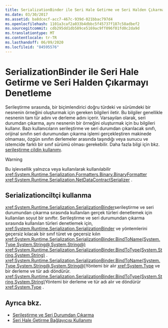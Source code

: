 ```yaml
---
title: SerializationBinder ile Seri Hale Getirme ve Seri Halden Çıkarmayı Denetleme
ms.date: 03/30/2017
ms.assetid: ba8dcecf-acc7-467c-939d-021bbac797d4
ms.openlocfilehash: 1101a3caf2a033b4dbbc5f45737f187c58adbef2
ms.sourcegitcommit: cdb295dd1db589ce5169ac9ff096f01fd0c2da9d
ms.translationtype: MT
ms.contentlocale: tr-TR
ms.lasthandoff: 06/09/2020
ms.locfileid: "84595576"
---
```

# <a name="controlling-serialization-and-deserialization-with-serializationbinder"></a>SerializationBinder ile Seri Hale Getirme ve Seri Halden Çıkarmayı Denetleme
Serileştirme sırasında, bir biçimlendirici doğru türdeki ve sürümdeki bir nesnenin örneğini oluşturmak için gereken bilgileri iletir. Bu bilgiler genellikle nesnenin tam tür adını ve derleme adını içerir. Varsayılan olarak, seri durumdan çıkarma, aynı nesnenin bir örneğini oluşturmak için bu bilgileri kullanır. Bazı kullanıcıların serileştirme ve seri durumdan çıkarılacak sınıfı, orijinal sınıfın seri durumundan çıkarma işlemi gerçekleştiren makinede olmaması, özgün sınıfın derlemeler arasında taşındığı veya sunucu ve istemcide farklı bir sınıf sürümü olması gerekebilir. Daha fazla bilgi için bkz. [serileştirme cildin kullanımı](../samples/usage-of-serialization-binder.md).  
  
> [!WARNING]
> Bu işlevsellik yalnızca veya kullanılarak kullanılabilir <xref:System.Runtime.Serialization.Formatters.Binary.BinaryFormatter> <xref:System.Runtime.Serialization.NetDataContractSerializer> .  
  
## <a name="using-serializationbinder"></a>Serializationciltçi kullanma  
 <xref:System.Runtime.Serialization.SerializationBinder>serileştirme ve seri durumundan çıkarma sırasında kullanılan gerçek türleri denetlemek için kullanılan soyut bir sınıftır. Serileştirme ve seri durumundan çıkarma sırasında kullanılan türleri denetlemek için, <xref:System.Runtime.Serialization.SerializationBinder> ve yöntemlerini geçersiz kılacak bir sınıf türet ve geçersiz kılın <xref:System.Runtime.Serialization.SerializationBinder.BindToName(System.Type,System.String@,System.String@)> <xref:System.Runtime.Serialization.SerializationBinder.BindToType(System.String,System.String)> . <xref:System.Runtime.Serialization.SerializationBinder.BindToName(System.Type,System.String@,System.String@)>Yöntemi bir alır <xref:System.Type> ve bir derleme ve tür adı döndürür. <xref:System.Runtime.Serialization.SerializationBinder.BindToType(System.String,System.String)>Yöntemi bir derleme ve tür adı alır ve döndürür <xref:System.Type> .  
  
## <a name="see-also"></a>Ayrıca bkz.

- [Serileştirme ve Seri Durumdan Çıkarma](serialization-and-deserialization.md)
- [Seri Hale Getirme Bağlayıcısı Kullanımı](../samples/usage-of-serialization-binder.md)
